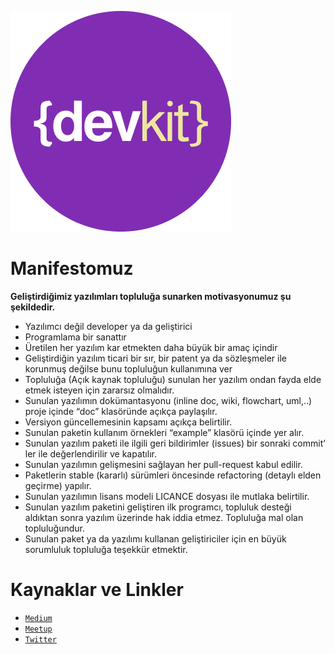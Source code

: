 

![alt text](assets/devkit_mini.png)
# Manifestomuz

**Geliştirdiğimiz yazılımları topluluğa sunarken motivasyonumuz şu şekildedir.**

- Yazılımcı değil developer ya da geliştirici 
- Programlama bir sanattır
- Üretilen her yazılım kar etmekten daha büyük bir amaç içindir
- Geliştirdiğin yazılım ticari bir sır, bir patent ya da sözleşmeler ile korunmuş değilse bunu topluluğun kullanımına ver
- Topluluğa (Açık kaynak topluluğu) sunulan her yazılım ondan fayda elde etmek isteyen için zararsız olmalıdır.
- Sunulan yazılımın dokümantasyonu (inline doc, wiki, flowchart, uml,..) proje içinde “doc” klasöründe açıkça paylaşılır.
- Versiyon güncellemesinin kapsamı açıkça belirtilir.
- Sunulan paketin kullanım örnekleri “example” klasörü içinde yer alır.
- Sunulan yazılım paketi ile ilgili geri bildirimler (issues) bir sonraki commit’ ler ile değerlendirilir ve kapatılır.
- Sunulan yazılımın gelişmesini sağlayan her pull-request kabul edilir.
- Paketlerin stable (kararlı) sürümleri öncesinde refactoring (detaylı elden geçirme) yapılır.
- Sunulan yazılımın lisans modeli LICANCE dosyası ile mutlaka belirtilir.
- Sunulan yazılım paketini geliştiren ilk programcı, topluluk desteği aldıktan sonra yazılım üzerinde hak iddia etmez. Topluluğa mal olan topluluğundur.
- Sunulan paket ya da yazılımı kullanan geliştiriciler için en büyük sorumluluk topluluğa teşekkür etmektir.

# Kaynaklar ve Linkler

- [`Medium`] 
- [`Meetup`] 
- [`Twitter`] 


[`Medium`]: https://medium.com/developer-kitchen
[`Meetup`]: https://www.meetup.com/tr-TR/developer-kitchen/
[`Twitter`]: https://twitter.com/DevKitchenTr